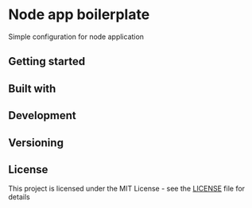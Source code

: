 # Node app boilerplate

Simple configuration for node application

## Getting started

## Built with

## Development

## Versioning

## License

This project is licensed under the MIT License - see the [LICENSE](LICENSE.md) file for details
